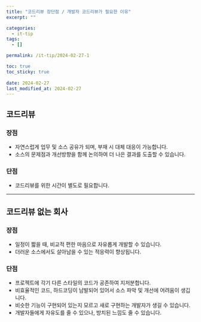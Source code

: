 ```yaml
---
title: "코드리뷰 장단점 / 개발자 코드리뷰가 필요한 이유"
excerpt: ""

categories:
  - it-tip
tags:
  - []

permalink: /it-tip/2024-02-27-1

toc: true
toc_sticky: true
 
date: 2024-02-27
last_modified_at: 2024-02-27
---
```


## 코드리뷰

### 장점
- 자연스럽게 업무 및 소스 공유가 되며, 부재 시 대체 대응이 가능합니다.
- 소스의 문제점과 개선방향을 함께 논의하여 더 나은 결과를 도출할 수 있습니다.

### 단점
- 코드리뷰를 위한 시간이 별도로 필요합니다.

---

## 코드리뷰 없는 회사

### 장점
- 일정이 짧을 때, 비교적 편한 마음으로 자유롭게 개발할 수 있습니다.
- 더러운 소스에서도 살아남을 수 있는 적응력이 향상됩니다.

### 단점
- 프로젝트에 각기 다른 스타일의 코드가 공존하여 지저분합니다.
- 비효율적인 코드, 하드코딩이 남발되어 있어서 소스 파악 및 개선에 어려움이 생깁니다.
- 비슷한 기능이 구현되어 있는지 모르고 새로 구현하는 개발자가 생길 수 있습니다.
- 개발자들에게 자유도를 줄 수 있으나, 방치된 느낌도 줄 수 있습니다.